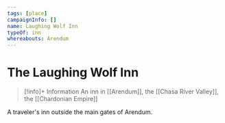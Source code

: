 ```yaml
---
tags: [place]
campaignInfo: []
name: Laughing Wolf Inn
typeOf: inn
whereabouts: Arendum
---
```

# The Laughing Wolf Inn
>[!info]+ Information
> An  inn in [[Arendum]], the [[Chasa River Valley]], the [[Chardonian Empire]]

A traveler's inn outside the main gates of Arendum. 